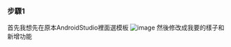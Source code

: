 ###  步驟1
首先我想先在原本AndroidStudio裡面選模板
![image](https://github.com/jing920119/ChefClothesAPP/assets/144665311/845c494d-70a9-4488-a9eb-011b9141b2df)
然後修改成我要的樣子和新增功能
